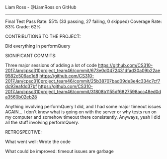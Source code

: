 Liam Ross - @LiamRoss on GitHub
___________________________________________________________________
Final Test Pass Rate:       55% (33 passing, 27 failing, 0 skipped)
Coverage Rate:              83%
Grade:                      62%


CONTRIBUTIONS TO THE PROJECT:

Did everything in performQuery


SIGNIFICANT COMMITS:

Three major sessions of adding a lot of code
    https://github.com/CS310-2017Jan/cpsc310project_team46/commit/673e0d0472431dfad30a09b22ae9582c506ac1d8
    https://github.com/CS310-2017Jan/cpsc310project_team46/commit/25b38707bad09de3e4c334c7cf7dc93eafdd37bf
    https://github.com/CS310-2017Jan/cpsc310project_team46/commit/31808b1155df6827598acc48ed0da3560b02eb28

Anything involving performQuery I did, and I had some major timeout issues AGAIN... I don't
    know what is going on with the server or why tests run on my computer and somehow timeout
    there consistently. Anyways, yeah I did all the stuff involving performQuery.


RETROSPECTIVE:

What went well:
    Wrote the code

What could be improved:
    timeout issues are garbage